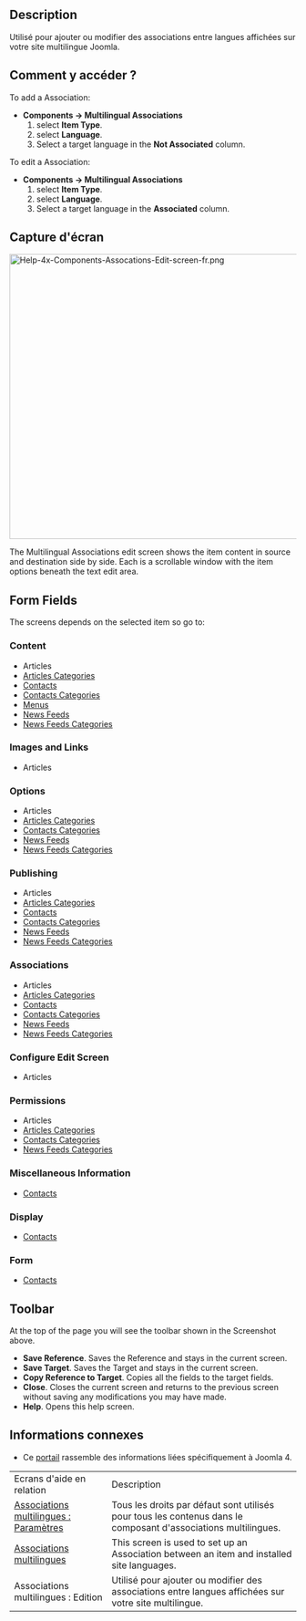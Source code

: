 <!-- Filename: Help4.x:Multilingual_Associations:_Edit / Display title: Associations multilingues : Edition -->

## Description

Utilisé pour ajouter ou modifier des associations entre langues
affichées sur votre site multilingue Joomla.

## Comment y accéder ?

To add a Association:

- **Components → Multilingual Associations**
  1.  select **Item Type**.
  2.  select **Language**.
  3.  Select a target language in the **Not Associated** column.

To edit a Association:

- **Components → Multilingual Associations**
  1.  select **Item Type**.
  2.  select **Language**.
  3.  Select a target language in the **Associated** column.

## Capture d'écran

<img
src="https://docs.joomla.org/images/thumb/f/f4/Help-4x-Components-Assocations-Edit-screen-fr.png/800px-Help-4x-Components-Assocations-Edit-screen-fr.png"
decoding="async"
srcset="https://docs.joomla.org/images/thumb/f/f4/Help-4x-Components-Assocations-Edit-screen-fr.png/1200px-Help-4x-Components-Assocations-Edit-screen-fr.png 1.5x, https://docs.joomla.org/images/thumb/f/f4/Help-4x-Components-Assocations-Edit-screen-fr.png/1600px-Help-4x-Components-Assocations-Edit-screen-fr.png 2x"
data-file-width="2720" data-file-height="1700" width="800" height="500"
alt="Help-4x-Components-Assocations-Edit-screen-fr.png" />

The Multilingual Associations edit screen shows the item content in
source and destination side by side. Each is a scrollable window with
the item options beneath the text edit area.

## Form Fields

The screens depends on the selected item so go to:

### Content

- Articles
- [Articles
  Categories](https://docs.joomla.org/Help4.x:Articles:_Edit_Category/en#content "Help4.x:Articles: Edit Category/en")
- [Contacts](https://docs.joomla.org/Help4.x:Contacts:_Edit/en#content "Help4.x:Contacts: Edit/en")
- [Contacts
  Categories](https://docs.joomla.org/Help4.x:Contacts:_Edit_Category/en#content "Help4.x:Contacts: Edit Category/en")
- [Menus](https://docs.joomla.org/Help4.x:Menus:_Items/en "Help4.x:Menus: Items/en")
- [News
  Feeds](https://docs.joomla.org/Help4.x:News_Feeds:_Edit/en#content "Help4.x:News Feeds: Edit/en")
- [News Feeds
  Categories](https://docs.joomla.org/Help4.x:News_Feeds:_Edit_Category/en#content "Help4.x:News Feeds: Edit Category/en")

### Images and Links

- Articles

### Options

- Articles
- [Articles
  Categories](https://docs.joomla.org/Help4.x:Articles:_Edit_Category/en#options "Help4.x:Articles: Edit Category/en")
- [Contacts
  Categories](https://docs.joomla.org/Help4.x:Contacts:_Edit_Category/en#options "Help4.x:Contacts: Edit Category/en")
- [News
  Feeds](https://docs.joomla.org/Help4.x:News_Feeds:_Edit/en#options "Help4.x:News Feeds: Edit/en")
- [News Feeds
  Categories](https://docs.joomla.org/Help4.x:News_Feeds:_Edit_Category/en#options "Help4.x:News Feeds: Edit Category/en")

### Publishing

- Articles
- [Articles
  Categories](https://docs.joomla.org/Help4.x:Articles:_Edit_Category/en#publishing "Help4.x:Articles: Edit Category/en")
- [Contacts](https://docs.joomla.org/Help4.x:Contacts:_Edit/en#publishing "Help4.x:Contacts: Edit/en")
- [Contacts
  Categories](https://docs.joomla.org/Help4.x:Contacts:_Edit_Category/en#publishing "Help4.x:Contacts: Edit Category/en")
- [News
  Feeds](https://docs.joomla.org/Help4.x:News_Feeds:_Edit/en#publishing "Help4.x:News Feeds: Edit/en")
- [News Feeds
  Categories](https://docs.joomla.org/Help4.x:News_Feeds:_Edit_Category/en#publishing "Help4.x:News Feeds: Edit Category/en")

### Associations

- Articles
- [Articles
  Categories](https://docs.joomla.org/Help4.x:Articles:_Edit_Category/en#associations "Help4.x:Articles: Edit Category/en")
- [Contacts](https://docs.joomla.org/Help4.x:Contacts:_Edit/en#associations "Help4.x:Contacts: Edit/en")
- [Contacts
  Categories](https://docs.joomla.org/Help4.x:Contacts:_Edit_Category/en#associations "Help4.x:Contacts: Edit Category/en")
- [News
  Feeds](https://docs.joomla.org/Help4.x:News_Feeds:_Edit/en#associations "Help4.x:News Feeds: Edit/en")
- [News Feeds
  Categories](https://docs.joomla.org/Help4.x:News_Feeds:_Edit_Category/en#associations "Help4.x:News Feeds: Edit Category/en")

### Configure Edit Screen

- Articles

### Permissions

- Articles
- [Articles
  Categories](https://docs.joomla.org/Help4.x:Articles:_Edit_Category/en#permissions "Help4.x:Articles: Edit Category/en")
- [Contacts
  Categories](https://docs.joomla.org/Help4.x:Contacts:_Edit_Category/en#permissions "Help4.x:Contacts: Edit Category/en")
- [News Feeds
  Categories](https://docs.joomla.org/Help4.x:News_Feeds:_Edit_Category/en#permissions "Help4.x:News Feeds: Edit Category/en")

### Miscellaneous Information

- [Contacts](https://docs.joomla.org/Help4.x:Contacts:_Edit/en#miscellaneousinformation "Help4.x:Contacts: Edit/en")

### Display

- [Contacts](https://docs.joomla.org/Help4.x:Contacts:_Edit/en#display "Help4.x:Contacts: Edit/en")

### Form

- [Contacts](https://docs.joomla.org/Help4.x:Contacts:_Edit/en#form "Help4.x:Contacts: Edit/en")

## Toolbar

At the top of the page you will see the toolbar shown in the
Screenshot above.

- **Save Reference**. Saves the Reference and stays in the current
  screen.
- **Save Target**. Saves the Target and stays in the current screen.
- **Copy Reference to Target**. Copies all the fields to the target
  fields.
- **Close**. Closes the current screen and returns to the previous
  screen without saving any modifications you may have made.
- **Help**. Opens this help screen.

## Informations connexes

- Ce
  [portail](https://docs.joomla.org/Portal:Joomla_4/fr "Portal:Joomla 4/fr")
  rassemble des informations liées spécifiquement à Joomla 4.

|                                                                                                                                                                 |                                                                                                                |
|-----------------------------------------------------------------------------------------------------------------------------------------------------------------|----------------------------------------------------------------------------------------------------------------|
| Ecrans d'aide en relation                                                                                                                                       | Description                                                                                                    |
| [Associations multilingues : Paramètres](https://docs.joomla.org/Help4.x:Multilingual_Associations:_Options/fr "Help4.x:Multilingual Associations: Options/fr") | Tous les droits par défaut sont utilisés pour tous les contenus dans le composant d'associations multilingues. |
| [Associations multilingues](https://docs.joomla.org/Help4.x:Multilingual_Associations/fr "Help4.x:Multilingual Associations/fr")                                | This screen is used to set up an Association between an item and installed site languages.                     |
| <span class="mw-selflink selflink">Associations multilingues : Edition</span>                                                                                   | Utilisé pour ajouter ou modifier des associations entre langues affichées sur votre site multilingue.          |
